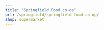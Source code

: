 ```yaml
---
title: "Springfield Food co-op"
url: /springfield/springfield-food-co-op/
shop: supermarket
---
```

